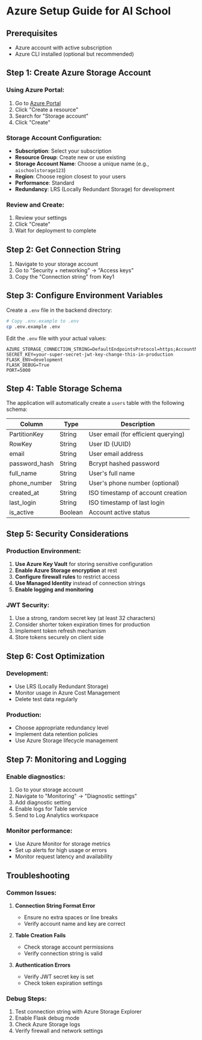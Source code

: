 # Azure Setup Guide for AI School

## Prerequisites
- Azure account with active subscription
- Azure CLI installed (optional but recommended)

## Step 1: Create Azure Storage Account

### Using Azure Portal:
1. Go to [Azure Portal](https://portal.azure.com)
2. Click "Create a resource"
3. Search for "Storage account"
4. Click "Create"

### Storage Account Configuration:
- **Subscription**: Select your subscription
- **Resource Group**: Create new or use existing
- **Storage Account Name**: Choose a unique name (e.g., `aischoolstorage123`)
- **Region**: Choose region closest to your users
- **Performance**: Standard
- **Redundancy**: LRS (Locally Redundant Storage) for development

### Review and Create:
1. Review your settings
2. Click "Create"
3. Wait for deployment to complete

## Step 2: Get Connection String

1. Navigate to your storage account
2. Go to "Security + networking" → "Access keys"
3. Copy the "Connection string" from Key1

## Step 3: Configure Environment Variables

Create a `.env` file in the backend directory:

```bash
# Copy .env.example to .env
cp .env.example .env
```

Edit the `.env` file with your actual values:

```
AZURE_STORAGE_CONNECTION_STRING=DefaultEndpointsProtocol=https;AccountName=your_account_name;AccountKey=your_account_key;EndpointSuffix=core.windows.net
SECRET_KEY=your-super-secret-jwt-key-change-this-in-production
FLASK_ENV=development
FLASK_DEBUG=True
PORT=5000
```

## Step 4: Table Storage Schema

The application will automatically create a `users` table with the following schema:

| Column | Type | Description |
|--------|------|-------------|
| PartitionKey | String | User email (for efficient querying) |
| RowKey | String | User ID (UUID) |
| email | String | User email address |
| password_hash | String | Bcrypt hashed password |
| full_name | String | User's full name |
| phone_number | String | User's phone number (optional) |
| created_at | String | ISO timestamp of account creation |
| last_login | String | ISO timestamp of last login |
| is_active | Boolean | Account active status |

## Step 5: Security Considerations

### Production Environment:
1. **Use Azure Key Vault** for storing sensitive configuration
2. **Enable Azure Storage encryption** at rest
3. **Configure firewall rules** to restrict access
4. **Use Managed Identity** instead of connection strings
5. **Enable logging and monitoring**

### JWT Security:
1. Use a strong, random secret key (at least 32 characters)
2. Consider shorter token expiration times for production
3. Implement token refresh mechanism
4. Store tokens securely on client side

## Step 6: Cost Optimization

### Development:
- Use LRS (Locally Redundant Storage)
- Monitor usage in Azure Cost Management
- Delete test data regularly

### Production:
- Choose appropriate redundancy level
- Implement data retention policies
- Use Azure Storage lifecycle management

## Step 7: Monitoring and Logging

### Enable diagnostics:
1. Go to your storage account
2. Navigate to "Monitoring" → "Diagnostic settings"
3. Add diagnostic setting
4. Enable logs for Table service
5. Send to Log Analytics workspace

### Monitor performance:
- Use Azure Monitor for storage metrics
- Set up alerts for high usage or errors
- Monitor request latency and availability

## Troubleshooting

### Common Issues:

1. **Connection String Format Error**
   - Ensure no extra spaces or line breaks
   - Verify account name and key are correct

2. **Table Creation Fails**
   - Check storage account permissions
   - Verify connection string is valid

3. **Authentication Errors**
   - Verify JWT secret key is set
   - Check token expiration settings

### Debug Steps:
1. Test connection string with Azure Storage Explorer
2. Enable Flask debug mode
3. Check Azure Storage logs
4. Verify firewall and network settings
